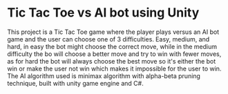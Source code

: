 # Tic Tac Toe vs AI bot using Unity
This project is a Tic Tac Toe game where the player plays versus an AI bot game and the user can choose one of 3 difficulties. Easy, medium, and hard, in easy the bot might choose the correct move, while in the medium difficulty the bo will choose a better move and try to win with fewer moves, as for hard the bot will always choose the best move so it's either the bot win or make the user not win which makes it impossible for the user to win.
The AI algorithm used is minimax algorithm with alpha-beta pruning technique, built with unity game engine and C#.
